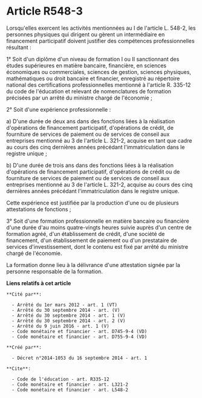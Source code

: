 # Article R548-3

Lorsqu'elles exercent les activités mentionnées au I de l'article L. 548-2, les personnes physiques qui dirigent ou gèrent un
intermédiaire en financement participatif doivent justifier des compétences professionnelles résultant : 

1° Soit d'un diplôme d'un niveau de formation I ou II sanctionnant des études supérieures en matière bancaire, financière, en
sciences économiques ou commerciales, sciences de gestion, sciences physiques, mathématiques ou droit bancaire et financier,
enregistré au répertoire national des certifications professionnelles mentionné à l'article R. 335-12 du code de l'éducation
et relevant de nomenclatures de formation précisées par un arrêté du ministre chargé de l'économie ; 

2° Soit d'une expérience professionnelle : 

a) D'une durée de deux ans dans des fonctions liées à la réalisation d'opérations de financement participatif, d'opérations
de crédit, de fourniture de services de paiement ou de services de conseil aux entreprises mentionné au 3 de l'article L.
321-2, acquise en tant que cadre au cours des cinq dernières années précédant l'immatriculation dans le registre unique ; 

b) D'une durée de trois ans dans des fonctions liées à la réalisation d'opérations de financement participatif, d'opérations
de crédit ou de fourniture de services de paiement ou de services de conseil aux entreprises mentionné au 3 de l'article L.
321-2, acquise au cours des cinq dernières années précédant l'immatriculation dans le registre unique. 

Cette expérience est justifiée par la production d'une ou de plusieurs attestations de fonctions ; 

3° Soit d'une formation professionnelle en matière bancaire ou financière d'une durée d'au moins quatre-vingts heures suivie
auprès d'un centre de formation agréé, d'un établissement de crédit, d'une société de financement, d'un établissement de
paiement ou d'un prestataire de services d'investissement, dont le contenu est fixé par arrêté du ministre chargé de
l'économie. 

La formation donne lieu à la délivrance d'une attestation signée par la personne responsable de la formation.

**Liens relatifs à cet article**

	**Cité par**:

	  - Arrêté du 1er mars 2012 - art. 1 (VT)
	  - Arrêté du 30 septembre 2014 - art. (V)
	  - Arrêté du 30 septembre 2014 - art. 1 (V)
	  - Arrêté du 30 septembre 2014 - art. 2 (V)
	  - Arrêté du 9 juin 2016 - art. 1 (V)
	  - Code monétaire et financier - art. D745-9-4 (VD)
	  - Code monétaire et financier - art. D755-9-4 (VD)

	**Créé par**:

	  - Décret n°2014-1053 du 16 septembre 2014 - art. 1

	**Cite**:

	  - Code de l'éducation - art. R335-12
	  - Code monétaire et financier - art. L321-2
	  - Code monétaire et financier - art. L548-2
